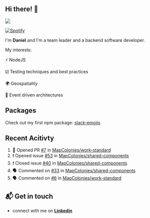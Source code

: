 ## Hi there! 👋

<p>
  <img src="https://github-readme-stats.vercel.app/api?username=syncush&theme=tokyonight">
</p>

[![Spotify](https://novatorem-rust.vercel.app/api/spotify)](https://open.spotify.com/user/syncush)

I'm **Daniel** and I'm a team leader and a backend software developer.

My interests:

⚡ NodeJS

☑️ Testing techniques and best practices

🌍 Geospatiality

🧠 Event driven architectures

## Packages
Check out my first npm package: [slack-emojis](https://www.npmjs.com/package/slack-emojis)

## Recent Acitivty
<!--START_SECTION:activity-->
1. 💪 Opened PR [#7](https://github.com//MapColonies/work-standard/pull/7) in [MapColonies/work-standard](https://github.com//MapColonies/work-standard)
2. ❗️ Opened issue [#53](https://github.com//MapColonies/shared-components/issues/53) in [MapColonies/shared-components](https://github.com//MapColonies/shared-components)
3. ❗️ Closed issue [#40](https://github.com//MapColonies/shared-components/issues/40) in [MapColonies/shared-components](https://github.com//MapColonies/shared-components)
4. 🗣 Commented on [#33](https://github.com//MapColonies/shared-components/issues/33) in [MapColonies/shared-components](https://github.com//MapColonies/shared-components)
5. 🗣 Commented on [#6](https://github.com//MapColonies/work-standard/issues/6) in [MapColonies/work-standard](https://github.com//MapColonies/work-standard)
<!--END_SECTION:activity-->

## 📬 Get in touch

* connect with me on [**Linkedin**](https://www.linkedin.com/in/daniel-hermon-927372144/)
